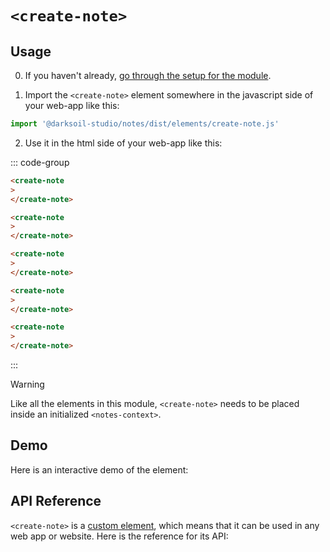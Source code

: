 # `<create-note>`

## Usage

0. If you haven't already, [go through the setup for the module](/setup).

1. Import the `<create-note>` element somewhere in the javascript side of your web-app like this:

```js
import '@darksoil-studio/notes/dist/elements/create-note.js'
```

2. Use it in the html side of your web-app like this:


::: code-group
```html [Lit]
<create-note 
>
</create-note>
```

```html [React]
<create-note
>
</create-note>
```

```html [Angular]
<create-note
>
</create-note>
```

```html [Vue]
<create-note
>
</create-note>
```

```html [Svelte]
<create-note
>
</create-note>
```
:::

> [!WARNING]
> Like all the elements in this module, `<create-note>` needs to be placed inside an initialized `<notes-context>`.

## Demo

Here is an interactive demo of the element:

<element-demo>
</element-demo>

<script setup>
import { onMounted } from "vue";
import { ProfilesClient, ProfilesStore } from '@darksoil-studio/profiles-zome';
import { demoProfiles, ProfilesZomeMock } from '@darksoil-studio/profiles-zome/dist/mocks.js';
import { decodeHashFromBase64 } from '@holochain/client';
import { render, html } from "lit";

import { NotesZomeMock, sampleNote } from "../../ui/src/mocks.ts";
import { NotesStore } from "../../ui/src/notes-store.ts";
import { NotesClient } from "../../ui/src/notes-client.ts";

onMounted(async () => {
  // Elements need to be imported on the client side, not the SSR side
  // Reference: https://vitepress.dev/guide/ssr-compat#importing-in-mounted-hook
  await import('@api-viewer/docs/lib/api-docs.js');
  await import('@api-viewer/demo/lib/api-demo.js');
  await import('@darksoil-studio/profiles-zome/dist/elements/profiles-context.js');
  if (!customElements.get('notes-context')) await import('../../ui/src/elements/notes-context.ts');
  if (!customElements.get('create-note')) await import('../../ui/src/elements/create-note.ts');

  const profiles = await demoProfiles();

  const profilesMock = new ProfilesZomeMock(
    profiles,
    Array.from(profiles.keys())[0]
  );
  const profilesStore = new ProfilesStore(new ProfilesClient(profilesMock, "notes_test"));

  const mock = new NotesZomeMock();
  const client = new NotesClient(mock, "notes_test");

  const note = await sampleNote(client);

  const record = await mock.create_note(note);

  const store = new NotesStore(client);
  
  render(html`
    <profiles-context .store=${profilesStore}>
      <notes-context .store=${store}>
        <api-demo src="custom-elements.json" only="create-note" exclude-knobs="store">
        </api-demo>
      </notes-context>
    </profiles-context>
  `, document.querySelector('element-demo'))
  })


</script>

## API Reference

`<create-note>` is a [custom element](https://web.dev/articles/custom-elements-v1), which means that it can be used in any web app or website. Here is the reference for its API:

<api-docs src="custom-elements.json" only="create-note">
</api-docs>
